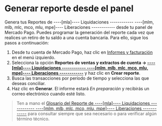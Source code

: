 # Generar reporte desde el panel

Genera tus Reportes de ----[mla]---- Liquidaciones ------------ ----[mlm, mlb, mlc, mco, mlu, mpe]---- Liberaciones ------------ desde tu panel de Mercado Pago. Puedes programar la generación del reporte cada vez que realices un retiro de tu saldo a una cuenta bancaria. Para ello, sigue los pasos a continuación:
1. Desde tu cuenta de Mercado Pago, haz clic en [Informes y facturación](https://www.mercadopago.com.ar/balance/reports) en el menú izquierdo.
2. Selecciona la opción **Reportes de ventas y extractos de cuenta -> [----[mla]---- Liquidaciones ------------ ----[mlm, mlb, mlc, mco, mlu, mpe]---- Liberaciones ------------](https://www.mercadopago.com.ar/balance/reports/release)** y haz clic en **Crear reporte**.
3. Busca las transacciones por período de tiempo y selecciona las que deseas conciliar.
4. Haz clic en **Generar**. El informe estará _En preparación_ y recibirás un correo electrónico cuando esté listo.

> Ten a mano el [Glosario del Reporte de ----[mla]---- Liquidaciones ------------ ----[mlm, mlb, mlc, mco, mlu, mpe]---- Liberaciones ------------](https://www.mercadopago[FAKER][URL][DOMAIN]/developers/es/guides/additional-content/reports/released-money/glossary) para consultar siempre que sea necesario o para verificar algún término técnico.